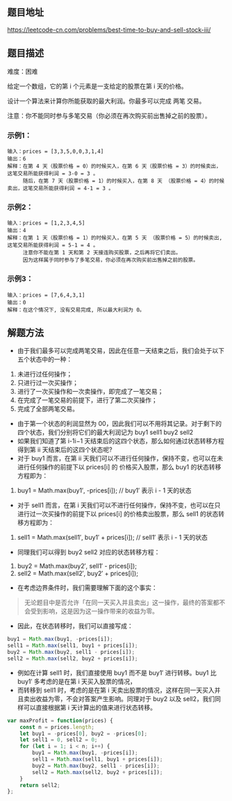 ## 题目地址

https://leetcode-cn.com/problems/best-time-to-buy-and-sell-stock-iii/

## 题目描述

难度：困难

给定一个数组，它的第 i 个元素是一支给定的股票在第 i 天的价格。

设计一个算法来计算你所能获取的最大利润。你最多可以完成 两笔 交易。

注意：你不能同时参与多笔交易（你必须在再次购买前出售掉之前的股票）。

### 示例1：

```
输入：prices = [3,3,5,0,0,3,1,4]
输出：6
解释：在第 4 天（股票价格 = 0）的时候买入，在第 6 天（股票价格 = 3）的时候卖出，这笔交易所能获得利润 = 3-0 = 3 。
     随后，在第 7 天（股票价格 = 1）的时候买入，在第 8 天 （股票价格 = 4）的时候卖出，这笔交易所能获得利润 = 4-1 = 3 。
```

### 示例2：

```
输入：prices = [1,2,3,4,5]
输出：4
解释：在第 1 天（股票价格 = 1）的时候买入，在第 5 天 （股票价格 = 5）的时候卖出, 这笔交易所能获得利润 = 5-1 = 4 。   
     注意你不能在第 1 天和第 2 天接连购买股票，之后再将它们卖出。   
     因为这样属于同时参与了多笔交易，你必须在再次购买前出售掉之前的股票。
```

### 示例3：

```
输入：prices = [7,6,4,3,1] 
输出：0 
解释：在这个情况下, 没有交易完成, 所以最大利润为 0。
```

## 解题方法

- 由于我们最多可以完成两笔交易，因此在任意一天结束之后，我们会处于以下五个状态中的一种：
1. 未进行过任何操作；
2. 只进行过一次买操作；
3. 进行了一次买操作和一次卖操作，即完成了一笔交易；
4. 在完成了一笔交易的前提下，进行了第二次买操作；
5. 完成了全部两笔交易。
- 由于第一个状态的利润显然为 00，因此我们可以不用将其记录。对于剩下的四个状态，我们分别将它们的最大利润记为 buy1 sell1 buy2 sell2
- 如果我们知道了第 i-1i−1 天结束后的这四个状态，那么如何通过状态转移方程得到第 ii 天结束后的这四个状态呢?
- 对于 buy1 而言，在第 ii 天我们可以不进行任何操作，保持不变，也可以在未进行任何操作的前提下以 prices[i] 的 价格买入股票，那么 buy1 的状态转移方程即为：
1. buy1 = Math.max(buy1′, -prices[i]); // buy1′ 表示 i - 1 天的状态
- 对于 sell1 而言，在第 i 天我们可以不进行任何操作，保持不变，也可以在只进行过一次买操作的前提下以 prices[i] 的价格卖出股票，那么 sell1 的状态转移方程即为：
1. sell1 = Math.max(sell1′, buy1′ + prices[i]); // sell1′ 表示 i - 1 天的状态
- 同理我们可以得到 buy2 sell2 对应的状态转移方程：
1. buy2 = Math.max(buy2′, sell1′ - prices[i]);
2. sell2 = Math.max(sell2′, buy2′ + prices[i]);
- 在考虑边界条件时，我们需要理解下面的这个事实：
> 无论题目中是否允许「在同一天买入并且卖出」这一操作，最终的答案都不会受到影响，这是因为这一操作带来的收益为零。
- 因此，在状态转移时，我们可以直接写成：

```js
buy1 = Math.max(buy1, -prices[i]);
sell1 = Math.max(sell1, buy1 + prices[i]);
buy2 = Math.max(buy2, sell1 - prices[i]);
sell2 = Math.max(sell2, buy2 + prices[i]);
```
- 例如在计算 sell1 时，我们直接使用 buy1 而不是 buy1′ 进行转移。buy1 比 buy1′ 多考虑的是在第 i 天买入股票的情况，
- 而转移到 sell1 时，考虑的是在第 i 天卖出股票的情况，这样在同一天买入并且卖出收益为零，不会对答案产生影响。同理对于 buy2 以及 sell2，我们同样可以直接根据第 i 天计算出的值来进行状态转移。

```js
var maxProfit = function(prices) {
    const n = prices.length;
    let buy1 = -prices[0], buy2 = -prices[0];
    let sell1 = 0, sell2 = 0;
    for (let i = 1; i < n; i++) {
        buy1 = Math.max(buy1, -prices[i]);
        sell1 = Math.max(sell1, buy1 + prices[i]);
        buy2 = Math.max(buy2, sell1 - prices[i]);
        sell2 = Math.max(sell2, buy2 + prices[i]);
    }
    return sell2;
};
```

